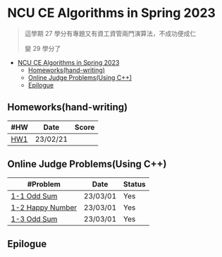 # NCU CE Algorithms in Spring 2023

> 這學期 27 學分有專題又有資工資管兩門演算法，不成功便成仁
>
> 變 29 學分了

- [NCU CE Algorithms in Spring 2023](#ncu-ce-algorithms-in-spring-2023)
  - [Homeworks(hand-writing)](#homeworkshand-writing)
  - [Online Judge Problems(Using C++)](#online-judge-problemsusing-c)
  - [Epilogue](#epilogue)

## Homeworks(hand-writing)

| #HW                     | Date     | Score |
| ----------------------- | -------- | ----- |
| [HW1](./homeworks/hw1/) | 23/02/21 |       |

## Online Judge Problems(Using C++)

| #Problem                                                  | Date     | Status |
| --------------------------------------------------------- | -------- | ------ |
| [1-1 Odd Sum](./oj-problems/01/1-1_odd_sum.cpp)           | 23/03/01 | Yes    |
| [1-2 Happy Number](./oj-problems/01/1-2_happy_number.cpp) | 23/03/01 | Yes    |
| [1-3 Odd Sum](./oj-problems/01/1-1_odd_sum.cpp)           | 23/03/01 | Yes    |

## Epilogue
